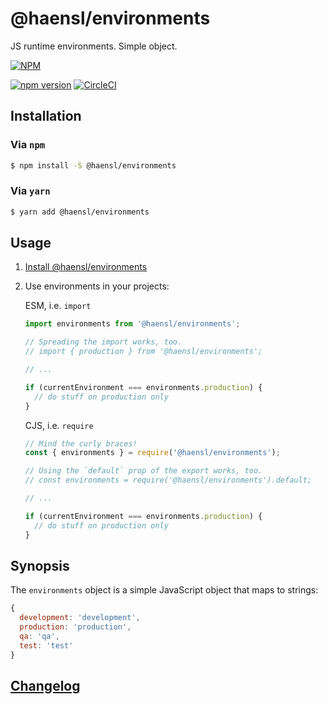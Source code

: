 # @haensl/environments

JS runtime environments. Simple object.

[![NPM](https://nodei.co/npm/@haensl%2Fenvironments.png?downloads=true)](https://nodei.co/npm/@haensl%2Fenvironments/)

[![npm version](https://badge.fury.io/js/@haensl%2Fenvironments.svg)](http://badge.fury.io/js/@haensl%2Fenvironments)
[![CircleCI](https://circleci.com/gh/haensl/environments.svg?style=svg)](https://circleci.com/gh/haensl/environments)


## Installation

### Via `npm`

```bash
$ npm install -S @haensl/environments
```

### Via `yarn`

```bash
$ yarn add @haensl/environments
```

## Usage

1. [Install @haensl/environments](#installation)

2. Use environments in your projects:


    ESM, i.e. `import`

    ```javascript
    import environments from '@haensl/environments';

    // Spreading the import works, too.
    // import { production } from '@haensl/environments';

    // ...

    if (currentEnvironment === environments.production) {
      // do stuff on production only
    }
    ```

    CJS, i.e. `require`

    ```javascript
    // Mind the curly braces!
    const { environments } = require('@haensl/environments');

    // Using the `default` prop of the export works, too.
    // const environments = require('@haensl/environments').default;

    // ...

    if (currentEnvironment === environments.production) {
      // do stuff on production only
    }
    ```

## Synopsis

The `environments` object is a simple JavaScript object that maps to strings:

```javascript
{
  development: 'development',
  production: 'production',
  qa: 'qa',
  test: 'test'
}
```



## [Changelog](CHANGELOG.md)
